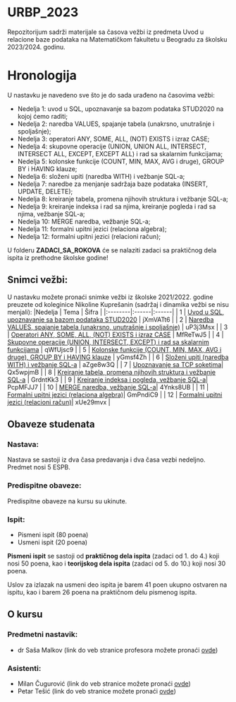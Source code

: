 # URBP_2023
Repozitorijum sadrži materijale sa časova vežbi iz predmeta Uvod u relacione baze podataka na Matematičkom fakultetu u Beogradu za školsku 2023/2024. godinu.

# Hronologija
U nastavku je navedeno sve što je do sada urađeno na časovima vežbi:
- Nedelja 1: uvod u SQL, upoznavanje sa bazom podataka STUD2020 na kojoj ćemo raditi;
- Nedelja 2: naredba VALUES, spajanje tabela (unakrsno, unutrašnje i spoljašnje);
- Nedelja 3: operatori ANY, SOME, ALL, (NOT) EXISTS i izraz CASE;
- Nedelja 4: skupovne operacije (UNION, UNION ALL, INTERSECT, INTERSECT ALL, EXCEPT, EXCEPT ALL) i rad sa skalarnim funkcijama;
- Nedelja 5: kolonske funkcije (COUNT, MIN, MAX, AVG i druge), GROUP BY i HAVING klauze;
- Nedelja 6: složeni upiti (naredba WITH) i vežbanje SQL-a;
- Nedelja 7: naredbe za menjanje sadržaja baze podataka (INSERT, UPDATE, DELETE);
- Nedelja 8: kreiranje tabela, promena njihovih struktura i vežbanje SQL-a;
- Nedelja 9: kreiranje indeksa i rad sa njima, kreiranje pogleda i rad sa njima, vežbanje SQL-a;
- Nedelja 10: MERGE naredba, vežbanje SQL-a;
- Nedelja 11: formalni upitni jezici (relaciona algebra);
- Nedelja 12: formalni upitni jezici (relacioni račun);


U folderu **ZADACI_SA_ROKOVA** će se nalaziti zadaci sa praktičnog dela ispita iz prethodne školske godine!

 ## Snimci vežbi:
U nastavku možete pronaći snimke vežbi iz školske 2021/2022. godine preuzete od koleginice Nikoline Kuprešanin (sadržaj i dinamika vežbi se nisu menjali): 
 |Nedelja | Tema | Šifra |
|:--------|:------|:------|
| 1 | [Uvod u SQL, upoznavanje sa bazom podataka STUD2020](https://matf.webex.com/matf/ldr.php?RCID=c6973ee66b043669f21e58c4e437aa49) | jXmVATt6 |
| 2 | [Naredba VALUES, spajanje tabela (unakrsno, unutrašnje i spoljašnje)](https://matf.webex.com/matf/ldr.php?RCID=c1f5fa68d0827a9f855ec3d4dcdd8aa2) | uP3j3Msx  |
| 3 | [Operatori ANY, SOME, ALL, (NOT) EXISTS i izraz CASE](https://matf.webex.com/matf/ldr.php?RCID=a0702fbae357f2a1b0aadce7c2ed9094) | MfReTwJ5 |
| 4 | [Skupovne operacije (UNION, INTERSECT, EXCEPT) i rad sa skalarnim funkcijama](https://matf.webex.com/matf/ldr.php?RCID=b4e29b701c178f5e9d292334ae2a022d) | qWfUjsc9 |
| 5 | [Kolonske funkcije (COUNT, MIN, MAX, AVG i druge), GROUP BY i HAVING klauze](https://matf.webex.com/matf/ldr.php?RCID=2e70d11de355ab6ed0bd99d6fd4ff40b) | yGmsf4Zh |
| 6 | [Složeni upiti (naredba WITH) i vežbanje SQL-a](https://matf.webex.com/matf/ldr.php?RCID=09892bae237aca512384badde6250c4f) | aZge8w3Q |
| 7 | [Upoznavanje sa TCP soketima](https://matf.webex.com/matf/ldr.php?RCID=cd8aa4dfd25d31057b057e713264ce0d)| Qx5wpjmB |
| 8 | [Kreiranje tabela, promena njihovih struktura i vežbanje SQL-a](https://matf.webex.com/matf/ldr.php?RCID=2986b1661a474d8b74a7f14c374cc2d2) | GrdntKk3 |
| 9 | [Kreiranje indeksa i pogleda, vežbanje SQL-a](https://matf.webex.com/matf/ldr.php?RCID=d833941d96dc96eb79083e4269a75029)| PcpMFJJ7 |
| 10 | [MERGE naredba, vežbanje SQL-a](https://matf.webex.com/matf/ldr.php?RCID=1a0db3fb3f9c52214c57926e0b18aeb2)| 4Ynks8UB |
| 11 | [Formalni upitni jezici (relaciona algebra)](https://matf.webex.com/matf/ldr.php?RCID=d563b2ac4488dafc39f22619ccb4c231)| GmPndiC9 |
| 12 | [Formalni upitni jezici (relacioni račun)](https://matf.webex.com/recordingservice/sites/matf/recording/playback/cf649c904b8f103abead00505681fd6c)| xUe29mvx |

## Obaveze studenata
### Nastava:
Nastava se sastoji iz dva časa predavanja i dva časa vezbi nedeljno.
Predmet nosi 5 ESPB.

### Predispitne obaveze:
Predispitne obaveze na kursu su ukinute.

### Ispit:
- Pismeni ispit (80 poena)
- Usmeni ispit (20 poena)

**Pismeni ispit** se sastoji od **praktičnog dela ispita** (zadaci od 1. do 4.) koji nosi 50 poena, kao i **teorijskog dela ispita** (zadaci od 5. do 10.) koji nosi 30 poena.

Uslov za izlazak na usmeni deo ispita je barem 41 poen ukupno ostvaren na ispitu, kao i barem 26 poena na praktičnom delu pismenog ispita.  
## O kursu
### Predmetni nastavik:
- dr Saša Malkov (link do veb stranice profesora možete pronaći [ovde](http://poincare.matf.bg.ac.rs/~smalkov/index.php))
### Asistenti:
- Milan Čugurović (link do veb stranice možete pronaći [ovde](http://poincare.matf.bg.ac.rs/~milan.cugurovic/index.html))
- Petar Tešić (link do veb stranice možete pronaći [ovde](http://www.matf.bg.ac.rs/p/petar-tesic/pocetna/))
